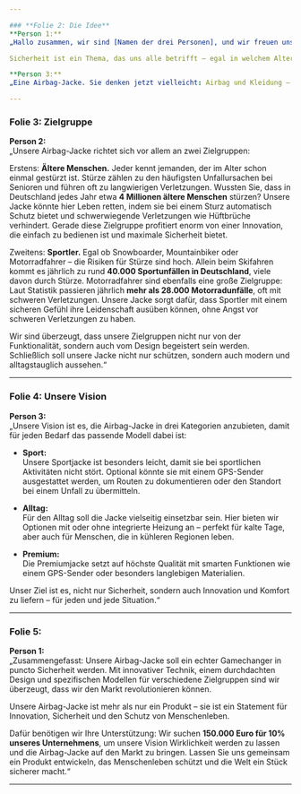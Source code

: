 ```yaml
---

### **Folie 2: Die Idee**  
**Person 1:**  
„Hallo zusammen, wir sind [Namen der drei Personen], und wir freuen uns, Ihnen heute unsere Idee vorzustellen. Doch bevor wir loslegen, möchten wir kurz über unseren Weg zur Idee sprechen. Es war gar nicht so leicht, eine Lösung zu finden, die sowohl innovativ als auch gesellschaftlich relevant ist. Viele Stunden und Überlegungen später kamen wir auf ein Problem, das uns alle beschäftigen sollte: Sicherheit.  

Sicherheit ist ein Thema, das uns alle betrifft – egal in welchem Alter oder in welchem Lebensbereich. Wir wollten eine Lösung finden, die Menschen wirklich schützt.“  

**Person 3:**  
„Eine Airbag-Jacke. Sie denken jetzt vielleicht: Airbag und Kleidung – wie passt das zusammen? Ganz einfach: Unsere Jacke soll Menschen vor Verletzungen schützen, egal ob sie beim Wintersport stürzen, beim Fahrradfahren eine unglückliche Landung haben oder – was leider häufiger vorkommt – ältere Menschen beim Stolpern schwer stürzen. Mit unserer Jacke möchten wir dazu beitragen, dass Verletzungen durch Stürze der Vergangenheit angehören.“  

---
```


### **Folie 3: Zielgruppe**  
**Person 2:**  
„Unsere Airbag-Jacke richtet sich vor allem an zwei Zielgruppen:  

Erstens: **Ältere Menschen.** Jeder kennt jemanden, der im Alter schon einmal gestürzt ist. Stürze zählen zu den häufigsten Unfallursachen bei Senioren und führen oft zu langwierigen Verletzungen. Wussten Sie, dass in Deutschland jedes Jahr etwa **4 Millionen ältere Menschen** stürzen? Unsere Jacke könnte hier Leben retten, indem sie bei einem Sturz automatisch Schutz bietet und schwerwiegende Verletzungen wie Hüftbrüche verhindert. Gerade diese Zielgruppe profitiert enorm von einer Innovation, die einfach zu bedienen ist und maximale Sicherheit bietet.  

Zweitens: **Sportler.** Egal ob Snowboarder, Mountainbiker oder Motorradfahrer – die Risiken für Stürze sind hoch. Allein beim Skifahren kommt es jährlich zu rund **40.000 Sportunfällen in Deutschland**, viele davon durch Stürze. Motorradfahrer sind ebenfalls eine große Zielgruppe: Laut Statistik passieren jährlich **mehr als 28.000 Motorradunfälle**, oft mit schweren Verletzungen. Unsere Jacke sorgt dafür, dass Sportler mit einem sicheren Gefühl ihre Leidenschaft ausüben können, ohne Angst vor schweren Verletzungen zu haben.  

Wir sind überzeugt, dass unsere Zielgruppen nicht nur von der Funktionalität, sondern auch vom Design begeistert sein werden. Schließlich soll unsere Jacke nicht nur schützen, sondern auch modern und alltagstauglich aussehen.“  

---

### **Folie 4: Unsere Vision**  
**Person 3:**  
„Unsere Vision ist es, die Airbag-Jacke in drei Kategorien anzubieten, damit für jeden Bedarf das passende Modell dabei ist:  

- **Sport:**  
  Unsere Sportjacke ist besonders leicht, damit sie bei sportlichen Aktivitäten nicht stört. Optional könnte sie mit einem GPS-Sender ausgestattet werden, um Routen zu dokumentieren oder den Standort bei einem Unfall zu übermitteln.  

- **Alltag:**  
  Für den Alltag soll die Jacke vielseitig einsetzbar sein. Hier bieten wir Optionen mit oder ohne integrierte Heizung an – perfekt für kalte Tage, aber auch für Menschen, die in kühleren Regionen leben.  

- **Premium:**  
  Die Premiumjacke setzt auf höchste Qualität mit smarten Funktionen wie einem GPS-Sender oder besonders langlebigen Materialien.  

Unser Ziel ist es, nicht nur Sicherheit, sondern auch Innovation und Komfort zu liefern – für jeden und jede Situation.“  

---

### **Folie 5:**  
**Person 1:**  
„Zusammengefasst: Unsere Airbag-Jacke soll ein echter Gamechanger in puncto Sicherheit werden. Mit innovativer Technik, einem durchdachten Design und spezifischen Modellen für verschiedene Zielgruppen sind wir überzeugt, dass wir den Markt revolutionieren können.  

Unsere Airbag-Jacke ist mehr als nur ein Produkt – sie ist ein Statement für Innovation, Sicherheit und den Schutz von Menschenleben.  

Dafür benötigen wir Ihre Unterstützung: Wir suchen **150.000 Euro für 10% unseres Unternehmens**, um unsere Vision Wirklichkeit werden zu lassen und die Airbag-Jacke auf den Markt zu bringen. Lassen Sie uns gemeinsam ein Produkt entwickeln, das Menschenleben schützt und die Welt ein Stück sicherer macht.“  

---

